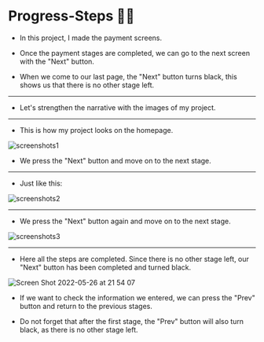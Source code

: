 # Progress-Steps :elf_woman:
* In this project, I made the payment screens. 

* Once the payment stages are completed, we can go to the next screen with the "Next" button. 

* When we come to our last page, the "Next" button turns black, this shows us that there is no other stage left. 

----------
* Let's strengthen the narrative with the images of my project. 

----------

* This is how my project looks on the homepage. 

![screenshots1](https://user-images.githubusercontent.com/66977215/170558923-8ec5af26-7377-4963-acb6-4d7763b11037.png)

* We press the "Next" button and move on to the next stage. 

---------

* Just like this: 

![screenshots2](https://user-images.githubusercontent.com/66977215/170559561-e9ba9f93-70b0-445b-8664-c023592eb744.png)

---------

* We press the "Next" button again and move on to the next stage. 

![screenshots3](https://user-images.githubusercontent.com/66977215/170559900-fed37cab-74bb-4813-9d10-a867ba4ba97f.png)

---------

* Here all the steps are completed. Since there is no other stage left, our "Next" button has been completed and turned black. 

![Screen Shot 2022-05-26 at 21 54 07](https://user-images.githubusercontent.com/66977215/170561676-08388e3e-a5b2-4ec0-88f1-772afe2957a1.png)


* If we want to check the information we entered, we can press the "Prev" button and return to the previous stages. 

* Do not forget that after the first stage, the "Prev" button will also turn black, as there is no other stage left. 
